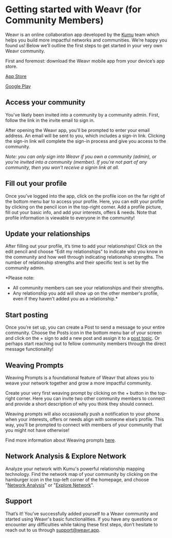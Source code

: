 # Getting started with Weavr (for Community Members)

Weavr is an online collaboration app developed by the [Kumu](http://kumu.io/) team which helps you build more impactful networks and communities. We’re happy you found us! Below we’ll outline the first steps to get started in your very own Weavr community. 

First and foremost: download the Weavr mobile app from your device’s app store.

[App Store](https://apps.apple.com/us/app/weavr/id1455882734)

[Google Play](https://play.google.com/store/apps/details?id=app.weavr&pcampaignid=pcampaignidMKT-Other-global-all-co-prtnr-py-PartBadge-Mar2515-1)

## Access your community
You've likely been invited into a community by a community admin. First, follow the link in the invite email to sign in. 

After opening the Weavr app, you'll be prompted to enter your email address. An email will be sent to you, which includes a sign-in link. Clicking the sign-in link will complete the sign-in process and give you access to the community.

_Note: you can only sign into Weavr if you own a community (admin), or you're invited into a community (member). If you're not part of any community, then you won't receive a signin link at all._

## Fill out your profile
Once you've logged into the app, click on the profile icon on the far right of the bottom menu bar to access your profile. Here, you can edit your profile by clicking on the pencil icon in the top-right corner. Add a profile picture, fill out your basic info, and add your interests, offers & needs. Note that profile information is viewable to everyone in the community!

## Update your relationships
After filling out your profile, it’s time to add your relationships! Click on the edit pencil and choose “Edit my relationships” to indicate who you know in the community and how well through indicating relationship strengths. The number of relationship strengths and their specific text is set by the community admin. 

*Please note:
- All community members can see your relationships and their strengths.
- Any relationship you add will show up on the other member's profile, even if they haven't added you as a relationship.*

## Start posting
Once you’re set up, you can create a Post to send a message to your entire community. Choose the Posts icon in the bottom menu bar of your screen and click on the + sign to add a new post and assign it to a [post topic](/guides/messages.md). Or perhaps start reaching out to fellow community members through the direct message functionality!

## Weaving Prompts
Weaving Prompts is a foundational feature of Weavr that allows you to weave your network together and grow a more impactful community. 

Create your very first weaving prompt by clicking on the + button in the top-right corner. Here you can invite two other community members to connect and provide a short description of why you think they should connect. 

Weaving prompts will also occasionally push a notification to your phone when your interests, offers or needs align with someone else’s profile. This way, you’ll be prompted to connect with members of your community that you might not have otherwise! 

Find more information about Weaving prompts [here](/guides/weaving-prompts.md). 

## Network Analysis & Explore Network
Analyze your network with Kumu's powerful relationship mapping technology. Find the network map of your community by clicking on the hamburger icon in the top-left corner of the homepage, and choose "[Network Analysis](/guides/network-analysis.md)" or "[Explore Network](/guides/explore-network.md)". 

## Support
That’s it! You’ve successfully added yourself to a Weavr community and started using Weavr's basic functionalities. 
If you have any questions or encounter any difficulties while taking these first steps, don’t hesitate to reach out to us through support@weavr.app. 

